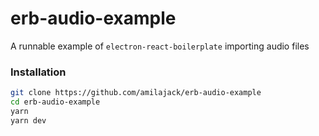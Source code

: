 # erb-audio-example

A runnable example of `electron-react-boilerplate` importing audio files

### Installation
```bash
git clone https://github.com/amilajack/erb-audio-example
cd erb-audio-example
yarn
yarn dev
```
